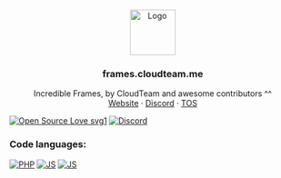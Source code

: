 
<!-- PROJECT LOGO -->
<br />
<p align="center">
  <a href="https://github.com/cloudteamdev/frames.cloudteam.me/">
    <img src="https://codes.cloudteam.me/assets/favicon/apple-icon-180x180.png" alt="Logo" width="80" height="80">
  </a>

  <h3 align="center">frames.cloudteam.me</h3>

  <p align="center">
    Incredible Frames, by CloudTeam and awesome contributors ^^
    <br/>
    <a href="https://frames.cloudteam.me">Website</a>
    ·
    <a href="https://discord.gg/gTuabejrGb/">Discord</a>
    ·
    <a href="https://legal.cloudteam.me">TOS</a>
  </p>
</p>

[![Open Source Love svg1](https://badges.frapsoft.com/os/v1/open-source.svg?v=103)](https://github.com/ellerbrock/open-source-badges/)
[![Discord](https://img.shields.io/discord/934070836619518082.svg?label=&logo=discord&logoColor=ffffff&color=7389D8&labelColor=6A7EC2)](https://discord.gg/gTuabejrGb)

### Code languages:
[![PHP](https://img.shields.io/badge/PHP-787CB5?style=for-the-badge&logo=PHP&logoColor=white)](https://github.com/cloudteamdev/frames.cloudteam.me/search?l=php)
[![JS](https://img.shields.io/badge/JavaScript-F59120?&style=for-the-badge&logo=JAVASCRIPT&logoColor=white)](https://github.com/cloudteamdev/frames.cloudteam.me/search?l=javascript)
[![JS](https://img.shields.io/badge/CSS-264de4?&style=for-the-badge&logo=CSS3&logoColor=white)](https://github.com/cloudteamdev/frames.cloudteam.me/search?l=CSS)

<!-- readme.md by https://github.com/Dark-LYNN
⣿⡟⠙⠛⠋⠩⠭⣉⡛⢛⠫⠭⠄⠒⠄⠄⠄⠈⠉⠛⢿⣿⣿⣿⣿⣿⣿⣿⣿⣿
⣿⡇⠄⠄⠄⠄⣠⠖⠋⣀⡤⠄⠒⠄⠄⠄⠄⠄⠄⠄⠄⠄⣈⡭⠭⠄⠄⠄⠉⠙
⣿⡇⠄⠄⢀⣞⣡⠴⠚⠁⠄⠄⢀⠠⠄⠄⠄⠄⠄⠄⠄⠉⠄⠄⠄⠄⠄⠄⠄⠄
⣿⡇⠄⡴⠁⡜⣵⢗⢀⠄⢠⡔⠁⠄⠄⠄⠄⠄⠄⠄⠄⠄⠄⠄⠄⠄⠄⠄⠄⠄
⣿⡇⡜⠄⡜⠄⠄⠄⠉⣠⠋⠠⠄⢀⡄⠄⠄⣠⣆⠄⠄⠄⠄⠄⠄⠄⠄⠄⠄⢸
⣿⠸⠄⡼⠄⠄⠄⠄⢰⠁⠄⠄⠄⠈⣀⣠⣬⣭⣛⠄⠁⠄⡄⠄⠄⠄⠄⠄⢀⣿
⣏⠄⢀⠁⠄⠄⠄⠄⠇⢀⣠⣴⣶⣿⣿⣿⣿⣿⣿⡇⠄⠄⡇⠄⠄⠄⠄⢀⣾⣿
⣿⣸⠈⠄⠄⠰⠾⠴⢾⣻⣿⣿⣿⣿⣿⣿⣿⣿⣿⢁⣾⢀⠁⠄⠄⠄⢠⢸⣿⣿
⣿⣿⣆⠄⠆⠄⣦⣶⣦⣌⣿⣿⣿⣿⣷⣋⣀⣈⠙⠛⡛⠌⠄⠄⠄⠄⢸⢸⣿⣿
⣿⣿⣿⠄⠄⠄⣿⣿⣿⣿⣿⣿⣿⣿⣿⣿⣿⣿⣿⠇⠈⠄⠄⠄⠄⠄⠈⢸⣿⣿
⣿⣿⣿⠄⠄⠄⠘⣿⣿⣿⡆⢀⣈⣉⢉⣿⣿⣯⣄⡄⠄⠄⠄⠄⠄⠄⠄⠈⣿⣿
⣿⣿⡟⡜⠄⠄⠄⠄⠙⠿⣿⣧⣽⣍⣾⣿⠿⠛⠁⠄⠄⠄⠄⠄⠄⠄⠄⠃⢿⣿
⣿⡿⠰⠄⠄⠄⠄⠄⠄⠄⠄⠈⠉⠩⠔⠒⠉⠄⠄⠄⠄⠄⠄⠄⠄⠄⠄⠐⠘⣿
⣿⠃⠃⠄⠄⠄⠄⠄⠄⣀⢀⠄⠄⡀⡀⢀⣤⣴⣤⣤⣀⣀⠄⠄⠄⠄⠄⠄⠁⢹⠀
⣿⣿⣿⠏⠉⠉⣿⣿⣿⣿⣿⣿⣿⣿⣿⣿⣿⣿⣿⣿⣿⣿⣿⣿⣿⣿⣿⣿⣿⣿
⣿⣿⣿⠀⠀⢀⣿⣿⣿⠿⠿⢿⠿⠿⢿⠿⠿⠿⠿⠿⣿⣿⠿⠿⠿⠿⠿⣿⣿⣿
⣿⣿⡟⠀⠀⣸⣿⣿⡏⠀⠀⣿⠀⠀⣸⠀⠀⠀⠀⠀⢸⡿⠀⠀⠀⠀⠀⣹⣿⣿⣿⣿
⣿⣿⡇⠀⠀⠛⠛⠛⡇⠀⠀⠇⠀⠀⡟⠀⠀⡞⠀⠀⠼⠇⠀⠀⡇⠀⠀⢿⣿⣿⣿⣿
⣿⣿⡃⠀⠀⠀⠀⢠⡇⠀⠀⠀⠀⢀⣇⣀⣀⣧⡀⠀⣀⣀⣀⣠⣆⠀⠀⣸⣿⣿⣿
⣿⣿⣿⣿⣿⣿⣿⣿⠁⠀⠈⠀⠀⣼⣿⣿⣿⣿⣿⣿⣿⣿⣿⣿⣿⣿⣿⣿⣿⣿
⣿⣿⣿⣿⣿⣿⣿⣿⣧⣤⣤⣤⣾⣿⣿⣿⣿⣿⣿⣿⣿⣿⣿⣿⣿⣿⣿⣿⣿⣿
-->
